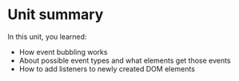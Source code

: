 # Unit summary

In this unit, you learned:

-   How event bubbling works
-   About possible event types and what elements get those events
-   How to add listeners to newly created DOM elements